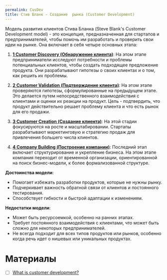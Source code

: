 ```yaml
---
permalink: CusDev
title: Стив Бланк - Создание  рынка (Customer Development)
---
```


Модель развития клиентов Стива Бланка (Steve Blank's Customer Development model) - это концепция, предназначенная для стартапов и предпринимателей, чтобы помочь им разработать и проверить свои идеи на рынке. Она включает в себя четыре основных этапа:

1. **[1 Customer Discovery (Обнаружение клиента)](../%D0%93%D0%BB%D0%BE%D1%81%D1%81%D0%B0%D1%80%D0%B8%D0%B9/1%20Customer%20Discovery%20%28%D0%9E%D0%B1%D0%BD%D0%B0%D1%80%D1%83%D0%B6%D0%B5%D0%BD%D0%B8%D0%B5%20%D0%BA%D0%BB%D0%B8%D0%B5%D0%BD%D1%82%D0%B0%29.md)**: На этом этапе предприниматели исследуют потребности и проблемы потенциальных клиентов, чтобы создать подходящее предложение продукта. Они разрабатывают гипотезы о своих клиентах и о том, как решить их проблемы.

1. **[2 Customer Validation (Подтверждение клиента)](../%D0%93%D0%BB%D0%BE%D1%81%D1%81%D0%B0%D1%80%D0%B8%D0%B9/2%20Customer%20Validation%20%28%D0%9F%D0%BE%D0%B4%D1%82%D0%B2%D0%B5%D1%80%D0%B6%D0%B4%D0%B5%D0%BD%D0%B8%D0%B5%20%D0%BA%D0%BB%D0%B8%D0%B5%D0%BD%D1%82%D0%B0%29.md)**: На этом этапе проверяются гипотезы, сформулированные на предыдущем этапе. Это делается путем непосредственного взаимодействия с клиентами и оценки их реакции на продукт. Цель - подтвердить, что продукт действительно решает проблему клиента и что есть рынок для его продажи.

1. **[3 Customer Creation (Создание клиента)](../%D0%93%D0%BB%D0%BE%D1%81%D1%81%D0%B0%D1%80%D0%B8%D0%B9/3%20Customer%20Creation%20%28%D0%A1%D0%BE%D0%B7%D0%B4%D0%B0%D0%BD%D0%B8%D0%B5%20%D0%BA%D0%BB%D0%B8%D0%B5%D0%BD%D1%82%D0%B0%29.md)**: На этой стадии фокусируются на росте и масштабировании. Стартапы разрабатывают маркетинговую и стратегию продаж для привлечения большего числа клиентов.

1. **[4 Company Building (Построение компании)](../%D0%93%D0%BB%D0%BE%D1%81%D1%81%D0%B0%D1%80%D0%B8%D0%B9/4%20Company%20Building%20%28%D0%9F%D0%BE%D1%81%D1%82%D1%80%D0%BE%D0%B5%D0%BD%D0%B8%D0%B5%20%D0%BA%D0%BE%D0%BC%D0%BF%D0%B0%D0%BD%D0%B8%D0%B8%29.md)**: Последний этап включает структурирование и укрепление бизнеса. На этом этапе компания переходит от временной организации, ориентированной на поиск бизнес-модели, к более формализованной структуре.

**Достоинства модели**:

* Помогает избежать разработки продуктов, которые не нужны рынку.
* Подчеркивает важность обратной связи от клиентов и постоянного тестирования.
* Способствует гибкости и быстрой адаптации к изменениям.

**Недостатки модели**:

* Может быть ресурсоемкой, особенно на ранних этапах.
* Требует постоянного взаимодействия с клиентами, что может быть сложно для некоторых предпринимателей.
* Не всегда подходит для всех типов продуктов или рынков, особенно когда речь идет о нишевых или уникальных продуктах.

# Материалы

* [ ] [What is customer development?](https://airfocus.com/glossary/what-is-customer-development/)
